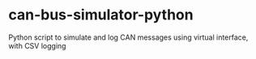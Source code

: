 # can-bus-simulator-python
Python script to simulate and log CAN messages using virtual interface, with CSV logging
